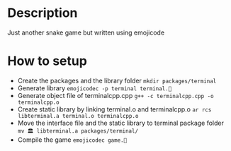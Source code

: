 # Description
Just another snake game but written using emojicode
# How to setup
- Create the packages and the library folder
`mkdir packages/terminal`
- Generate library
`emojicodec -p terminal terminal.🍇`
- Generate object file of terminalcpp.cpp
`g++ -c terminalcpp.cpp -o terminalcpp.o`
- Create static library by linking terminal.o and terminalcpp.o
`ar rcs libterminal.a terminal.o terminalcpp.o`
- Move the interface file and the static library to terminal package folder
`mv 🏛 libterminal.a packages/terminal/`
- Compile the game
`emojicodec game.🍇`
